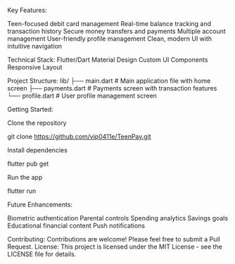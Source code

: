 Key Features:

Teen-focused debit card management
Real-time balance tracking and transaction history
Secure money transfers and payments
Multiple account management
User-friendly profile management
Clean, modern UI with intuitive navigation


Technical Stack:
Flutter/Dart
Material Design
Custom UI Components
Responsive Layout


Project Structure:
lib/
├── main.dart          # Main application file with home screen
├── payments.dart      # Payments screen with transaction features
└── profile.dart       # User profile management screen


Getting Started:

Clone the repository

git clone https://github.com/vip0411e/TeenPay.git

Install dependencies

flutter pub get

Run the app

flutter run


Future Enhancements:

Biometric authentication
Parental controls
Spending analytics
Savings goals
Educational financial content
Push notifications

Contributing:
Contributions are welcome! Please feel free to submit a Pull Request.
License:
This project is licensed under the MIT License - see the LICENSE file for details.

